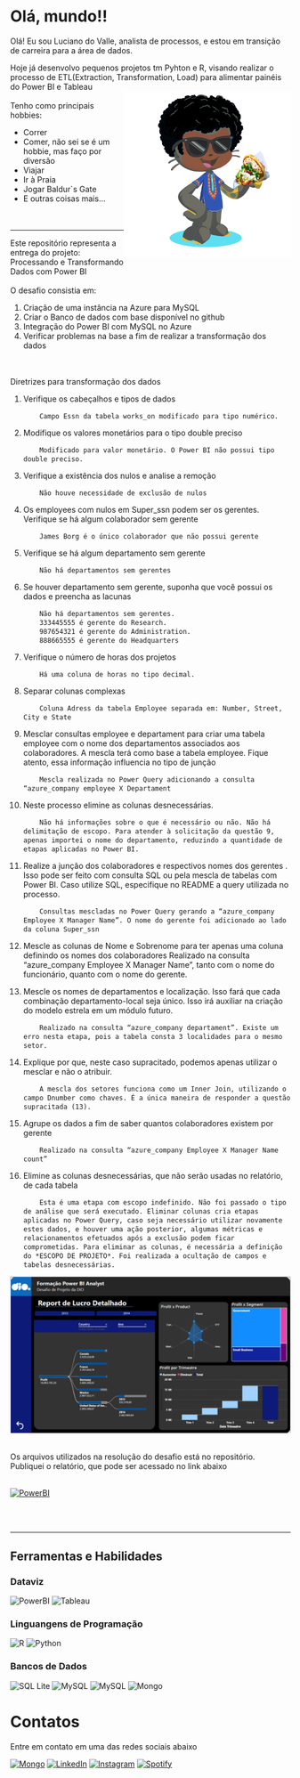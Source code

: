 
# Olá, mundo!!
Olá! Eu sou Luciano do Valle, analista de processos, e estou em transição de carreira para a área de dados.

 Hoje já  desenvolvo pequenos projetos tm Pyhton e R, visando realizar o processo de ETL(Extraction, Transformation, Load) para alimentar painéis do Power BI e Tableau
<br>
<img align="right" src="https://github.com/lduvalle/imagens/blob/main/octocat-1696861909375.png?raw=true" width="300"/> 
<br>
Tenho como principais hobbies:
<br>

- Correr
- Comer, não sei se é um hobbie, mas faço por diversão
- Viajar
- Ir à Praia
- Jogar Baldur`s Gate
- E outras coisas mais...
<br><br><br>

---

Este repositório representa a entrega do projeto: Processando e Transformando Dados com Power BI
<br>
<br>
O desafio consistia em:
1.	Criação de uma instância na Azure para MySQL
2.	Criar o Banco de dados com base disponível no github
3.	Integração do Power BI com MySQL no Azure 
4.	Verificar problemas na base a fim de realizar a transformação dos dados


<br>
<br>
Diretrizes para transformação dos dados

1.	Verifique os cabeçalhos e tipos de dados

        	Campo Essn da tabela works_on modificado para tipo numérico.

2.	Modifique os valores monetários para o tipo double preciso

        	Modificado para valor monetário. O Power BI não possui tipo double preciso.

3.	Verifique a existência dos nulos e analise a remoção

        	Não houve necessidade de exclusão de nulos

4.	Os employees com nulos em Super_ssn podem ser os gerentes. Verifique se há algum colaborador sem gerente

        	James Borg é o único colaborador que não possui gerente

5.	Verifique se há algum departamento sem gerente

        	Não há departamentos sem gerentes

6.	Se houver departamento sem gerente, suponha que você possui os dados e preencha as lacunas

        	Não há departamentos sem gerentes. 
        	333445555 é gerente do Research. 
        	987654321 é gerente do Administration. 
        	888665555 é gerente do Headquarters

7.	Verifique o número de horas dos projetos

        	Há uma coluna de horas no tipo decimal.

8.	Separar colunas complexas

        	Coluna Adress da tabela Employee separada em: Number, Street, City e State

9.	Mesclar consultas employee e departament para criar uma tabela employee com o nome dos departamentos associados aos colaboradores. A mescla terá como base a tabela employee. Fique atento, essa informação influencia no tipo de junção

        	Mescla realizada no Power Query adicionando a consulta “azure_company employee X Departament
10.	Neste processo elimine as colunas desnecessárias. 

        	Não há informações sobre o que é necessário ou não. Não há delimitação de escopo. Para atender à solicitação da questão 9, apenas importei o nome do departamento, reduzindo a quantidade de etapas aplicadas no Power BI.

11.	Realize a junção dos colaboradores e respectivos nomes dos gerentes . Isso pode ser feito com consulta SQL ou pela mescla de tabelas com Power BI. Caso utilize SQL, especifique no README a query utilizada no processo.

        	Consultas mescladas no Power Query gerando a “azure_company Employee X Manager Name”. O nome do gerente foi adicionado ao lado da coluna Super_ssn

12.	Mescle as colunas de Nome e Sobrenome para ter apenas uma coluna definindo os nomes dos colaboradores
        	Realizado na consulta “azure_company Employee X Manager Name”, tanto com o nome do funcionário, quanto com o nome do gerente.

13.	Mescle os nomes de departamentos e localização. Isso fará que cada combinação departamento-local seja único. Isso irá auxiliar na criação do modelo estrela em um módulo futuro.

        	Realizado na consulta “azure_company departament”. Existe um erro nesta etapa, pois a tabela consta 3 localidades para o mesmo setor.

14.	Explique por que, neste caso supracitado, podemos apenas utilizar o mesclar e não o atribuir. 

        	A mescla dos setores funciona como um Inner Join, utilizando o campo Dnumber como chaves. É a única maneira de responder a questão supracitada (13).

15.	Agrupe os dados a fim de saber quantos colaboradores existem por gerente

        	Realizado na consulta “azure_company Employee X Manager Name count”

16.	Elimine as colunas desnecessárias, que não serão usadas no relatório, de cada tabela

        	Esta é uma etapa com escopo indefinido. Não foi passado o tipo de análise que será executado. Eliminar colunas cria etapas aplicadas no Power Query, caso seja necessário utilizar novamente estes dados, e houver uma ação posterior, algumas métricas e relacionamentos efetuados após a exclusão podem ficar comprometidas. Para eliminar as colunas, é necessária a definição do *ESCOPO DE PROJETO*. Foi realizada a ocultação de campos e tabelas desnecessárias.


<img align="center" src="https://github.com/lduvalle/dio-desafio-power-bi-vendas/blob/main/002.%20Imagens/pag2.png?raw=true" width="800"/> 
<br>
<br>
<br>
Os arquivos utilizados na resolução do desafio está no repositório. Publiquei o relatório, que pode ser acessado no link abaixo
<br> <br>

[![PowerBI](https://img.shields.io/badge/PowerBI-Desafio_DIO-%23F2C811?style=for-the-badge&logo=PowerBI&logoColor=white)](https://app.powerbi.com/view?r=eyJrIjoiZDlkMGFiMjktY2JlNy00YzFmLTgwNTMtODg0ZDc2ZDcxZjA5IiwidCI6ImMwZmQwMGVhLThmNzQtNDBhZC04ZjMyLWJlZjAyYzk4M2IwNyJ9)

<br>
<br>

---

## Ferramentas e Habilidades
### Dataviz
![PowerBI](https://img.shields.io/badge/PowerBI-%23F2C811?style=for-the-badge&logo=PowerBI&logoColor=black)
![Tableau](https://img.shields.io/badge/Tableau-E97627?style=for-the-badge&logo=tableau&logoColor=white)<br>
### Linguangens de Programação
![R](https://img.shields.io/badge/R-276DC3?style=for-the-badge&logo=R&logoColor=white)
![Python](https://img.shields.io/badge/Python-3776AB?style=for-the-badge&logo=python&logoColor=white)

### Bancos de Dados
![SQL Lite](https://img.shields.io/badge/sqlite-003B57?style=for-the-badge&logo=sqlite)
![MySQL](https://img.shields.io/badge/mysql-4479A1?style=for-the-badge&logo=mysql&logoColor=white)
![MySQL](https://img.shields.io/badge/microsoftsqlserver-CC2927?style=for-the-badge&logo=microsoftsqlserver&logoColor=white)
![Mongo](https://img.shields.io/badge/mongodb-47A248?style=for-the-badge&logo=mongodb&logoColor=white)



# Contatos
Entre em contato em uma das redes sociais abaixo

[![Mongo](https://img.shields.io/badge/behance-1769FF?style=for-the-badge&logo=behance&logoColor=white)](https://www.behance.net/dovallebarbosa)
[![LinkedIn](https://img.shields.io/badge/linkedin-0A66C2?style=for-the-badge&logo=linkedin&logoColor=white)](https://www.linkedin.com/in/luciano-do-valle-barbosa-33799b263/)
[![Instagram](https://img.shields.io/badge/instagram-E4405F?style=for-the-badge&logo=instagram&logoColor=white)](https://www.instagram.com/ldovalle/)
[![Spotify](https://img.shields.io/badge/spotify-1DB954?style=for-the-badge&logo=spotify&logoColor=white)](https://open.spotify.com/user/22rxsto4zfjdqqyfdhx27v3jq)